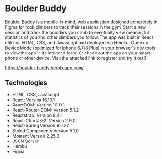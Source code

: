 # Boulder Buddy

Boulder Buddy is a mobile-in-mind, web application designed completely in Figma for rock climbers to track their sessions in the gym. Start a new session and track the boulders you climb to eventually view meaningful statistics of you and other climbers you follow. The app was built in React utilizing HTML, CSS, and Javascript and deployed via Heroku. Open up Device Mode (optimized for Iphone 6/7/8 Plus) in your browser's dev tools to view the app in its intended form! Or check out the app on your smart phone or other device. Visit the attached link to register and try it out!!

https://boulder-buddy.herokuapp.com/

## Technologies 
* HTML, CSS, Javascript
* React:                  Version 16.13.1
* ReactDOM:               Version 16.13.1
* React-Router-DOM:       Version 5.1.2
* Reactstrap:             Version 8.4.1
* React-ChartJS-2:        Version 2.9.0
* React-Spring            Version 8.0.27
* Styled Components       Version 5.1.0
* Moment                  Version 2.25.3
* JSON Server
* Heroku
* Figma
